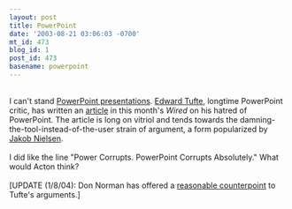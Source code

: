 ```yaml
---
layout: post
title: PowerPoint
date: '2003-08-21 03:06:03 -0700'
mt_id: 473
blog_id: 1
post_id: 473
basename: powerpoint
---
```

<br />I can't stand <a href="2003_05_18_diamonds.cfm#200333307">PowerPoint presentations</a>. <a href="http://www.edwardtufte.com/">Edward Tufte</a>, longtime PowerPoint critic, has written an <a href="http://www.wired.com/wired/archive/11.09/ppt2.html">article</a> in this month's <cite>Wired</cite> on his hatred of PowerPoint. The article is long on vitriol and tends towards the damning-the-tool-instead-of-the-user strain of argument, a form popularized by <a href="http://www.useit.com/alertbox/20001029.html">Jakob Nielsen</a>.<br /><br />I did like the line "Power Corrupts. PowerPoint Corrupts Absolutely." What would Acton think?<br /><br />[UPDATE (1/8/04): Don Norman has offered a <a href="http://www.sociablemedia.com/articles_norman.htm">reasonable counterpoint</a> to Tufte's arguments.]<br /><br /><br />
